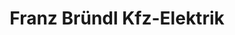 ---
title: "Franz Bründl Kfz-Elektrik"
url: /straubing/franz-bruendl-kfz-elektrik/
shop: Autowerkstatt
---